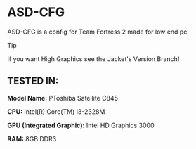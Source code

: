 # ASD-CFG
ASD-CFG is a config for Team Fortress 2 made for low end pc.

>[!TIP]
>If you want High Graphics see the Jacket's Version Branch!

## TESTED IN:
**Model Name:** PToshiba Satellite C845

**CPU:** Intel(R) Core(TM) i3-2328M

**GPU (Integrated Graphic):** Intel HD Graphics 3000

**RAM:** 8GB DDR3
